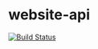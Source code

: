 # website-api

[![Build Status](https://dev.azure.com/assassins-br/website-backend/_apis/build/status/website-api-ci?branchName=master)](https://dev.azure.com/assassins-br/website-backend/_build/latest?definitionId=1&branchName=master)
 
